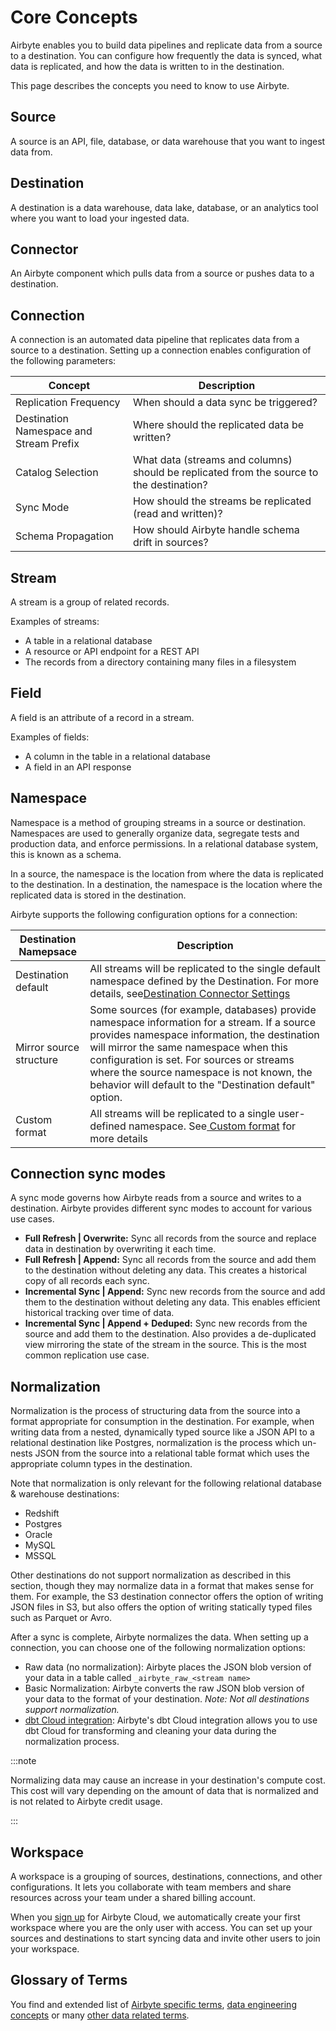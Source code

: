 # Core Concepts

Airbyte enables you to build data pipelines and replicate data from a source to a destination. You can configure how frequently the data is synced, what data is replicated, and how the data is written to in the destination.

This page describes the concepts you need to know to use Airbyte.

## Source

A source is an API, file, database, or data warehouse that you want to ingest data from.

## Destination

A destination is a data warehouse, data lake, database, or an analytics tool where you want to load your ingested data.

## Connector

An Airbyte component which pulls data from a source or pushes data to a destination.

## Connection

A connection is an automated data pipeline that replicates data from a source to a destination. Setting up a connection enables configuration of the following parameters:

| Concept              | Description                                                                                                         |
|---------------------|---------------------------------------------------------------------------------------------------------------------|
| Replication Frequency | When should a data sync be triggered? | 
| Destination Namespace and Stream Prefix | Where should the replicated data be written? | 
| Catalog Selection | What data (streams and columns) should be replicated from the source to the destination? | 
| Sync Mode | How should the streams be replicated (read and written)? | 
| Schema Propagation | How should Airbyte handle schema drift in sources? | 
## Stream

A stream is a group of related records.

Examples of streams:

- A table in a relational database
- A resource or API endpoint for a REST API
- The records from a directory containing many files in a filesystem

## Field

A field is an attribute of a record in a stream.

Examples of fields:

- A column in the table in a relational database
- A field in an API response

## Namespace

Namespace is a method of grouping streams in a source or destination. Namespaces are used to generally organize data, segregate tests and production data, and enforce permissions. In a relational database system, this is known as a schema.

In a source, the namespace is the location from where the data is replicated to the destination. In a destination, the namespace is the location where the replicated data is stored in the destination. 

Airbyte supports the following configuration options for a connection:

   | Destination Namepsace | Description                |
| ---------------------------------------------------------------------------------------------------------------------------------------- | ------------------------------------------------------------------------------------------------------- |
| Destination default | All streams will be replicated to the single default namespace defined by the Destination. For more details, see<a href="https://docs.airbyte.com/understanding-airbyte/namespaces#--destination-connector-settings"> ​​Destination Connector Settings</a> |
| Mirror source structure | Some sources (for example, databases) provide namespace information for a stream. If a source provides namespace information, the destination will mirror the same namespace when this configuration is set. For sources or streams where the source namespace is not known, the behavior will default to the "Destination default" option.  |
| Custom format | All streams will be replicated to a single user-defined namespace. See<a href="https://docs.airbyte.com/understanding-airbyte/namespaces#--custom-format"> Custom format</a> for more details | 

## Connection sync modes

A sync mode governs how Airbyte reads from a source and writes to a destination. Airbyte provides different sync modes to account for various use cases.

- **Full Refresh | Overwrite:** Sync all records from the source and replace data in destination by overwriting it each time.
- **Full Refresh | Append:** Sync all records from the source and add them to the destination without deleting any data. This creates a historical copy of all records each sync.
- **Incremental Sync | Append:** Sync new records from the source and add them to the destination without deleting any data. This enables efficient historical tracking over time of data. 
- **Incremental Sync | Append + Deduped:** Sync new records from the source and add them to the destination. Also provides a de-duplicated view mirroring the state of the stream in the source. This is the most common replication use case. 

## Normalization

Normalization is the process of structuring data from the source into a format appropriate for consumption in the destination. For example, when writing data from a nested, dynamically typed source like a JSON API to a relational destination like Postgres, normalization is the process which un-nests JSON from the source into a relational table format which uses the appropriate column types in the destination.

Note that normalization is only relevant for the following relational database & warehouse destinations:

- Redshift
- Postgres
- Oracle
- MySQL
- MSSQL

Other destinations do not support normalization as described in this section, though they may normalize data in a format that makes sense for them. For example, the S3 destination connector offers the option of writing JSON files in S3, but also offers the option of writing statically typed files such as Parquet or Avro.

After a sync is complete, Airbyte normalizes the data. When setting up a connection, you can choose one of the following normalization options:

- Raw data (no normalization): Airbyte places the JSON blob version of your data in a table called `_airbyte_raw_<stream name>`
- Basic Normalization: Airbyte converts the raw JSON blob version of your data to the format of your destination. _Note: Not all destinations support normalization._
- [dbt Cloud integration](https://docs.airbyte.com/cloud/managing-airbyte-cloud/dbt-cloud-integration): Airbyte's dbt Cloud integration allows you to use dbt Cloud for transforming and cleaning your data during the normalization process.

:::note

Normalizing data may cause an increase in your destination's compute cost. This cost will vary depending on the amount of data that is normalized and is not related to Airbyte credit usage.

:::

## Workspace

A workspace is a grouping of sources, destinations, connections, and other configurations. It lets you collaborate with team members and share resources across your team under a shared billing account.

When you [sign up](http://cloud.airbyte.com/signup) for Airbyte Cloud, we automatically create your first workspace where you are the only user with access. You can set up your sources and destinations to start syncing data and invite other users to join your workspace.

## Glossary of Terms

You find and extended list of [Airbyte specific terms](https://glossary.airbyte.com/term/airbyte-glossary-of-terms/), [data engineering concepts](https://glossary.airbyte.com/term/data-engineering-concepts) or many [other data related terms](https://glossary.airbyte.com/).
